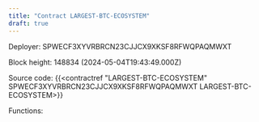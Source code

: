```yaml
---
title: "Contract LARGEST-BTC-ECOSYSTEM"
draft: true
---
```

Deployer: SPWECF3XYVRBRCN23CJJCX9XKSF8RFWQPAQMWXT


 



Block height: 148834 (2024-05-04T19:43:49.000Z)

Source code: {{<contractref "LARGEST-BTC-ECOSYSTEM" SPWECF3XYVRBRCN23CJJCX9XKSF8RFWQPAQMWXT LARGEST-BTC-ECOSYSTEM>}}

Functions:


